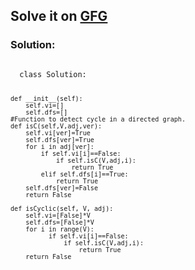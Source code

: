 <h2>Solve it on <a href="https://www.geeksforgeeks.org/problems/detect-cycle-in-a-directed-graph/1?utm_source=geeksforgeeks&utm_medium=ml_article_practice_tab&utm_campaign=article_practice_tab">GFG</a></h2>
<h3>Solution:</h3>
<code>
  class Solution:
  
    def __init__(self):
        self.vi=[]
        self.dfs=[]
    #Function to detect cycle in a directed graph.
    def isC(self,V,adj,ver):
        self.vi[ver]=True
        self.dfs[ver]=True
        for i in adj[ver]:
            if self.vi[i]==False:
                if self.isC(V,adj,i):
                    return True
            elif self.dfs[i]==True:
                return True
        self.dfs[ver]=False
        return False
     
    def isCyclic(self, V, adj):
        self.vi=[False]*V
        self.dfs=[False]*V
        for i in range(V):
              if self.vi[i]==False:
                  if self.isC(V,adj,i):
                      return True
        return False
</code>
